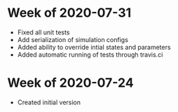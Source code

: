 # Week of 2020-07-31
- Fixed all unit tests
- Add serialization of simulation configs
- Added ability to override intial states and parameters
- Added automatic running of tests through travis.ci

# Week of 2020-07-24
- Created initial version